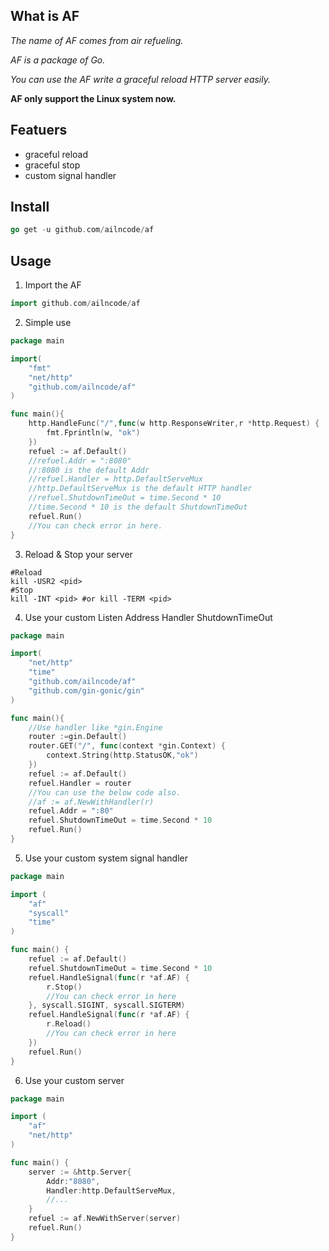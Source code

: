 What is AF
-------------------------------------------------------------------------------------------------
*The name of AF comes from air refueling.*

*AF is a package of Go.*

*You can use the AF write a graceful reload HTTP server easily.*

**AF only support the Linux system now.**

Featuers
-------------------------------------------------------------------------------------------------

* graceful reload
* graceful stop
* custom signal handler


Install
-------------------------------------------------------------------------------------------------

```	go
go get -u github.com/ailncode/af
```

Usage
-------------------------------------------------------------------------------------------------

1. Import the AF

```go
import github.com/ailncode/af
```

2. Simple use

```go
package main

import(
	"fmt"
	"net/http"
	"github.com/ailncode/af"
)

func main(){
    http.HandleFunc("/",func(w http.ResponseWriter,r *http.Request) {
		fmt.Fprintln(w, "ok")
	})
    refuel := af.Default()
    //refuel.Addr = ":8080"
    //:8080 is the default Addr
    //refuel.Handler = http.DefaultServeMux
    //http.DefaultServeMux is the default HTTP handler
    //refuel.ShutdownTimeOut = time.Second * 10
    //time.Second * 10 is the default ShutdownTimeOut
    refuel.Run()
    //You can check error in here.
}
```
3. Reload & Stop your server

```shell
#Reload
kill -USR2 <pid>
#Stop
kill -INT <pid> #or kill -TERM <pid>
```

4. Use your custom Listen Address Handler ShutdownTimeOut

```go
package main

import(
	"net/http"
    "time"
	"github.com/ailncode/af"
    "github.com/gin-gonic/gin"
)

func main(){
    //Use handler like *gin.Engine
    router :=gin.Default()
	router.GET("/", func(context *gin.Context) {
		context.String(http.StatusOK,"ok")
	})
    refuel := af.Default()
    refuel.Handler = router
    //You can use the below code also.
    //af := af.NewWithHandler(r)
    refuel.Addr = ":80"
    refuel.ShutdownTimeOut = time.Second * 10
    refuel.Run()
}
```

5. Use your custom system signal handler

```go
package main

import (
	"af"
	"syscall"
	"time"
)

func main() {
	refuel := af.Default()
	refuel.ShutdownTimeOut = time.Second * 10
	refuel.HandleSignal(func(r *af.AF) {
		r.Stop()
		//You can check error in here
	}, syscall.SIGINT, syscall.SIGTERM)
	refuel.HandleSignal(func(r *af.AF) {
		r.Reload()
		//You can check error in here
	})
	refuel.Run()
}
```

6. Use your custom server

```go
package main

import (
	"af"
	"net/http"
)

func main() {
	server := &http.Server{
		Addr:"8080",
		Handler:http.DefaultServeMux,
		//...
	}
	refuel := af.NewWithServer(server)
	refuel.Run()
}
```


